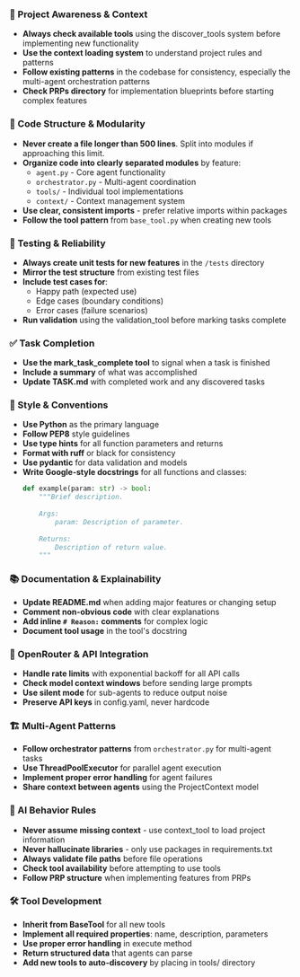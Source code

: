 ### 🔄 Project Awareness & Context
- **Always check available tools** using the discover_tools system before implementing new functionality
- **Use the context loading system** to understand project rules and patterns
- **Follow existing patterns** in the codebase for consistency, especially the multi-agent orchestration patterns
- **Check PRPs directory** for implementation blueprints before starting complex features

### 🧱 Code Structure & Modularity
- **Never create a file longer than 500 lines**. Split into modules if approaching this limit.
- **Organize code into clearly separated modules** by feature:
  - `agent.py` - Core agent functionality
  - `orchestrator.py` - Multi-agent coordination
  - `tools/` - Individual tool implementations
  - `context/` - Context management system
- **Use clear, consistent imports** - prefer relative imports within packages
- **Follow the tool pattern** from `base_tool.py` when creating new tools

### 🧪 Testing & Reliability
- **Always create unit tests for new features** in the `/tests` directory
- **Mirror the test structure** from existing test files
- **Include test cases for**:
  - Happy path (expected use)
  - Edge cases (boundary conditions)
  - Error cases (failure scenarios)
- **Run validation** using the validation_tool before marking tasks complete

### ✅ Task Completion
- **Use the mark_task_complete tool** to signal when a task is finished
- **Include a summary** of what was accomplished
- **Update TASK.md** with completed work and any discovered tasks

### 📎 Style & Conventions
- **Use Python** as the primary language
- **Follow PEP8** style guidelines
- **Use type hints** for all function parameters and returns
- **Format with ruff** or black for consistency
- **Use pydantic** for data validation and models
- **Write Google-style docstrings** for all functions and classes:
  ```python
  def example(param: str) -> bool:
      """Brief description.
      
      Args:
          param: Description of parameter.
          
      Returns:
          Description of return value.
      """
  ```

### 📚 Documentation & Explainability
- **Update README.md** when adding major features or changing setup
- **Comment non-obvious code** with clear explanations
- **Add inline `# Reason:` comments** for complex logic
- **Document tool usage** in the tool's docstring

### 🔧 OpenRouter & API Integration
- **Handle rate limits** with exponential backoff for all API calls
- **Check model context windows** before sending large prompts
- **Use silent mode** for sub-agents to reduce output noise
- **Preserve API keys** in config.yaml, never hardcode

### 🏗️ Multi-Agent Patterns
- **Follow orchestrator patterns** from `orchestrator.py` for multi-agent tasks
- **Use ThreadPoolExecutor** for parallel agent execution
- **Implement proper error handling** for agent failures
- **Share context between agents** using the ProjectContext model

### 🧠 AI Behavior Rules
- **Never assume missing context** - use context_tool to load project information
- **Never hallucinate libraries** - only use packages in requirements.txt
- **Always validate file paths** before file operations
- **Check tool availability** before attempting to use tools
- **Follow PRP structure** when implementing features from PRPs

### 🛠️ Tool Development
- **Inherit from BaseTool** for all new tools
- **Implement all required properties**: name, description, parameters
- **Use proper error handling** in execute method
- **Return structured data** that agents can parse
- **Add new tools to auto-discovery** by placing in tools/ directory